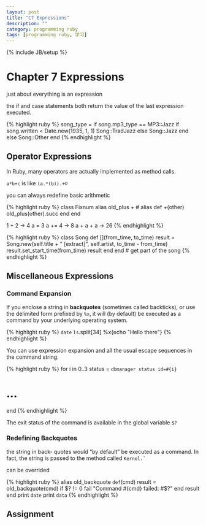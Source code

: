 ```yaml
---
layout: post
title: "C7 Expressions"
description: ""
category: programming ruby
tags: [programming ruby, 学习]
---
```

{% include JB/setup %}

# Chapter 7 Expressions

just about everything is an expression

the if and case statements both return the value of the last expression executed.

{% highlight ruby %}
song_type = if song.mp3_type == MP3::Jazz              if song.written < Date.new(1935, 1, 1)                Song::TradJazz              else                Song::Jazz              end            else              Song::Other            end
{% endhighlight %}

## Operator Expressions

In Ruby, many operators are actually implemented as method calls. 

`a*b+c` is like `(a.*(b)).+©`

you can always redefine basic arithmetic 

{% highlight ruby %}
class Fixnum  alias old_plus +  # alias
  def +(other)    old_plus(other).succ  endend
1 + 2 -> 4
a = 3
a += 4 -> 8
a + a + a -> 26{% endhighlight %}
{% highlight ruby %}
class Song  def [](from_time, to_time)    result = Song.new(self.title + " [extract]",                      self.artist,                      to_time - from_time)    result.set_start_time(from_time)    result 
  endend  # get part of the song{% endhighlight %}
## Miscellaneous Expressions
### Command Expansion
If you enclose a string in **backquotes** (sometimes called backticks), or use the delimited form prefixed by `%x`, it will (by default) be executed as a command by your underlying operating system. 

{% highlight ruby %}
`date`
`ls`.split[34]
%x{echo "Hello there"}
{% endhighlight %}

You can use expression expansion and all the usual escape sequences in the command string.

{% highlight ruby %}
for i in 0..3  status = `dbmanager status id=#{i}` 
  # ...end
{% endhighlight %}

The exit status of the command is available in the global variable `$?`

### Redefining Backquotes

the string in back- quotes would “by default” be executed as a command. In fact, the string is passed to the method called `` Kernel.` `` 

can be overrided

{% highlight ruby %}
alias old_backquote `def `(cmd)  result = old_backquote(cmd)  if $? != 0    fail "Command #{cmd} failed: #$?"
  end  result
end    print `date`    print `data`
{% endhighlight %}

## Assignment

